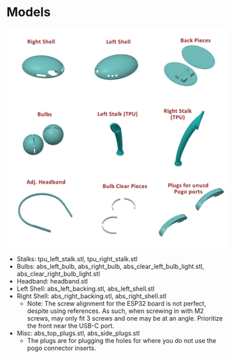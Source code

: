 # Models

[![STL Images](https://github.com/WolfwithSword/Minibot_Antennae/blob/835994976707708a693068b86de79f22985e510d/parts/stls/stl_files.png)](https://github.com/WolfwithSword/Minibot_Antennae/tree/main/parts/stls)

- Stalks: tpu_left_stalk.stl, tpu_right_stalk.stl
- Bulbs: abs_left_bulb, abs_right_bulb, abs_clear_left_bulb_light.stl, abs_clear_right_bulb_light.stl
- Headband: headband.stl
- Left Shell: abs_left_backing.stl, abs_left_shell.stl
- Right Shell: abs_right_backing.stl, abs_right_shell.stl
  - Note: The screw alignment for the ESP32 board is not perfect, despite using references. As such, when screwing in with M2 screws, may only fit 3 screws and one may be at an angle. Prioritize the front near the USB-C port.
- Misc: abs_top_plugs.stl, abs_side_plugs.stl
  - The plugs are for plugging the holes for where you do not use the pogo connector inserts.